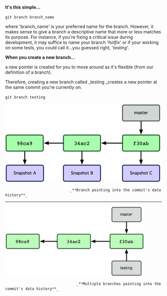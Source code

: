 **It's this simple...**

`git branch branch_name`

where 'branch\_name' is your preferred name for the branch. However, it makes sense to give a branch a descriptive name that more or less matches its purpose. For instance, if you're fixing a critical issue during development, it may suffice to name your branch '_hotfix_' or if your working on some tests, you could call it...you guessed right, '_testing_'.

**When you create a new branch...**

a new pointer is created for you to move around as it's flexible \(from our definition of a branch\).

Therefore, creating a new branch called \_testing \_creates a new pointer at the same commit you're currently on.

`git branch testing`

![](/assets/imp7.png)

```
                             _**Branch pointing into the commit's data history**_
```

---

![](/assets/imp8.png)

```
                                _**Multiple branches pointing into the commit's data history**_
```



